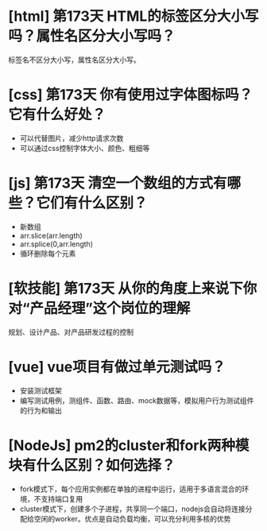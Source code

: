 # [html] 第173天 HTML的标签区分大小写吗？属性名区分大小写吗？

标签名不区分大小写，属性名区分大小写。

# [css] 第173天 你有使用过字体图标吗？它有什么好处？

- 可以代替图片，减少http请求次数
- 可以通过css控制字体大小、颜色、粗细等

# [js] 第173天 清空一个数组的方式有哪些？它们有什么区别？

- 新数组
- arr.slice(arr.length)
- arr.splice(0,arr.length)
- 循环删除每个元素

# [软技能] 第173天 从你的角度上来说下你对“产品经理”这个岗位的理解

规划、设计产品、对产品研发过程的控制

# [vue] vue项目有做过单元测试吗？

- 安装测试框架
- 编写测试用例，测组件、函数、路由、mock数据等，模拟用户行为测试组件的行为和输出

# [NodeJs] pm2的cluster和fork两种模块有什么区别？如何选择？

- fork模式下，每个应用实例都在单独的进程中运行，适用于多语言混合的环境，不支持端口复用
- cluster模式下，创建多个子进程，共享同一个端口，nodejs会自动将连接分配给空闲的worker。优点是自动负载均衡，可以充分利用多核的优势
